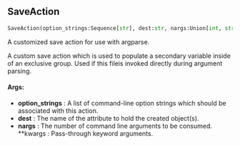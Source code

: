 ## SaveAction
```python
SaveAction(option_strings:Sequence[str], dest:str, nargs:Union[int, str, NoneType]='?', **kwargs:Dict[str, Any]) -> None
```
A customized save action for use with argparse.

A custom save action which is used to populate a secondary variable inside of an exclusive group. Used if this fileis invoked directly during argument parsing.



#### Args:

* **option_strings** :  A list of command-line option strings which should be associated with this action.
* **dest** :  The name of the attribute to hold the created object(s).
* **nargs** :  The number of command line arguments to be consumed.
 **kwargs :  Pass-through keyword arguments.    